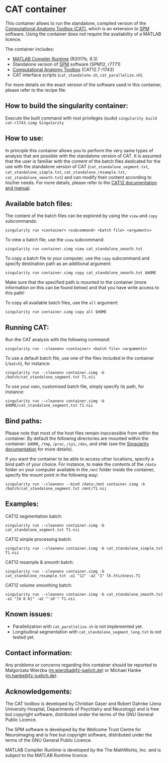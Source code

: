 # CAT container

This container allows to run the standalone, compiled version of the [Computational Anatomy Toolbox (CAT)](http://www.neuro.uni-jena.de/cat/), which is an extension to [SPM](https://www.fil.ion.ucl.ac.uk/spm/software/) software. Using the container does not require the availability of a MATLAB licence.

The container includes:

- [MATLAB Compiler Runtime](https://uk.mathworks.com/products/compiler/matlab-runtime.html) (R2017b, 9.3)
- Standalone version of [SPM](https://www.fil.ion.ucl.ac.uk/spm/software/) software (SPM12, r7771)
- [Computational Anatomy Toolbox](http://www.neuro.uni-jena.de/cat/) (CAT12.7 r1743)
- CAT interface scripts (`cat_standalone.sh`, `cat_parallelize.sh`).

For more details on the exact version of the software used in this container, please refer to the recipe file.

## How to build the singularity container:

Execute the built command with root privileges (sudo)
`singularity build cat-r1743.simg Singularity`

## How to use:

In principle this container allows you to perform the very same types of analysis that are possible with the standalone version of CAT. It is assumed that the user is familiar with the content of the batch files dedicated for the use with the standalone version of CAT (`cat_standalone_segment.txt`, `cat_standalone_simple.txt`, `cat_standalone_resample.txt`, `cat_standalone_smooth.txt`) and can modify their content according to his/her needs. For more details, please refer to the [CAT12 documentation and manual](http://www.neuro.uni-jena.de/cat12/CAT12-Manual.pdf).

## Available batch files:

The content of the batch files can be explored by using the `view` and `copy` subcommands:

`singularity run <container> <subcommand> <batch file> <arguments>`

To view a batch file, use the `view` subcommand:

`singularity run container.simg view cat_standalone_smooth.txt`

To copy a batch file to your computer, use the `copy` subcommand and specify destination path as an additional argument:

`singularity run container.simg copy cat_standalone_smooth.txt $HOME`

Make sure that the specified path is mounted to the container (more information on this can be found below) and that you have write access to this path!

To copy all available batch files, use the `all` argument:

`singularity run container.simg copy all $HOME`

## Running CAT:

Run the CAT analysis with the following command:

`singularity run --cleanenv <container> <batch file> <arguments>`

To use a default batch file, use one of the files included in the container (`/batch`), for instance:

`singularity run --cleanenv container.simg -b /batch/cat_standalone_segment.txt T1.nii`

To use your own, customised batch file, simply specify its path, for instance:

`singularity run --cleanenv container.simg -b $HOME/cat_standalone_segment.txt T1.nii`

## Bind paths:

Please note that most of the host files remain inaccessible from within the container. By default the following directories are mounted within the container: `$HOME`, `/tmp`, `/proc`, `/sys`, `/dev`, and `$PWD` (see the [Singularity documentation](https://sylabs.io/guides/3.0/user-guide/bind_paths_and_mounts.html#system-defined-bind-paths) for more details). 

If you want the container to be able to access other locations, specify a bind path of your choice. For instance, to make the contents of the `/data` folder on your computer available in the `/mnt` folder inside the container, specify the mount point in the following way:

`singularity run --cleanenv --bind /data:/mnt container.simg -b /batch/cat_standalone_segment.txt /mnt/T1.nii`

## Examples:

CAT12 segmentation batch:

`singularity run --cleanenv container.simg -b cat_standalone_segment.txt T1.nii`

CAT12 simple processing batch:

`singularity run --cleanenv container.simg -b cat_standalone_simple.txt T1.nii`

CAT12 resample & smooth batch:

`singularity run --cleanenv container.simg -b cat_standalone_resample.txt -a1 "12" -a2 "1" lh.thickness.T1`

CAT12 volume smoothing batch:

`singularity run --cleanenv container.simg -b cat_standalone_smooth.txt -a1 "[6 6 6]" -a2 "'s6'" T1.nii`


## Known issues:

* Parallelization with `cat_parallelize.sh` is not implemented yet.
* Longitudinal segmentation with `cat_standalone_segment_long.txt` is not tested yet.


## Contact information:

Any problems or concerns regarding this container should be reported to Malgorzata Wierzba (m.wierzba@fz-juelich.de) or Michael Hanke (m.hanke@fz-juelich.de).


## Acknowledgements:

The CAT toolbox is developed by Christian Gaser and Robert Dahnke (Jena University Hospital, Departments of Psychiatry and Neurology) and is free but copyright software, distributed under the terms of the GNU General Public Licence.

The SPM software is developed by the Wellcome Trust Centre for Neuroimaging and is free but copyright software, distributed under the terms of the GNU General Public Licence.

MATLAB Compiler Runtime is developed by the The MathWorks, Inc. and is subject to the MATLAB Runtime licence.
